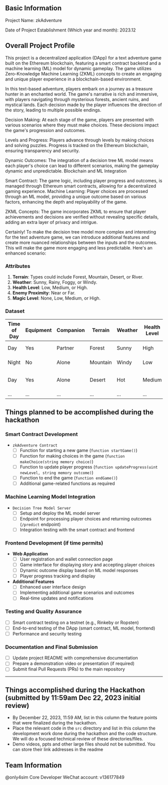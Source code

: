 ## Basic Information

Project Name: zkAdventure

Date of Project Establishment (Which year and month): 2023.12

## Overall Project Profile
This project is a decentralized application (DApp) for a text adventure game built on the Ethereum blockchain, featuring a smart contract backend and a machine learning (ML) model for dynamic gameplay. The game utilizes Zero-Knowledge Machine Learning (ZKML) concepts to create an engaging and unique player experience in a blockchain-based environment.

In this text-based adventure, players embark on a journey as a treasure hunter in an enchanted world. The game's narrative is rich and immersive, with players navigating through mysterious forests, ancient ruins, and mystical lands. Each decision made by the player influences the direction of the story, leading to multiple possible endings.

Decision Making: At each stage of the game, players are presented with various scenarios where they must make choices. These decisions impact the game's progression and outcomes.

Levels and Progress: Players advance through levels by making choices and solving puzzles. Progress is tracked on the Ethereum blockchain, ensuring transparency and security.

Dynamic Outcomes: The integration of a decision tree ML model means each player's choice can lead to different scenarios, making the gameplay dynamic and unpredictable.
Blockchain and ML Integration

Smart Contract: The game logic, including player progress and outcomes, is managed through Ethereum smart contracts, allowing for a decentralized gaming experience.
Machine Learning: Player choices are processed through an ML model, providing a unique outcome based on various factors, enhancing the depth and replayability of the game.

ZKML Concepts: The game incorporates ZKML to ensure that player achievements and decisions are verified without revealing specific details, adding an extra layer of privacy and intrigue.

Certainly! To make the decision tree model more complex and interesting for the text adventure game, we can introduce additional features and create more nuanced relationships between the inputs and the outcomes. This will make the game more engaging and less predictable. Here's an enhanced scenario:

### Attributes
1. **Terrain**: Types could include Forest, Mountain, Desert, or River.
2. **Weather**: Sunny, Rainy, Foggy, or Windy.
3. **Health Level**: Low, Medium, or High.
4. **Enemy Proximity**: Near or Far.
5. **Magic Level**: None, Low, Medium, or High.

### Dataset
| Time of Day | Equipment | Companion | Terrain | Weather | Health Level | Enemy Proximity | Magic Level | Outcome               |
|-------------|-----------|-----------|---------|---------|--------------|-----------------|-------------|-----------------------|
| Day         | Yes       | Partner   | Forest  | Sunny   | High         | Far             | Medium      | Find Rare Artifact    |
| Night       | No        | Alone     | Mountain| Windy   | Low          | Near            | None        | Fall into a Trap      |
| Day         | Yes       | Alone     | Desert  | Hot     | Medium       | Far             | Low         | Discover Hidden Oasis |
| ...         | ...       | ...       | ...     | ...     | ...          | ...             | ...         | ...                   |



## Things planned to be accomplished during the hackathon

### Smart Contract Development

- `zkAdventure Contract`
  - [ ] Function for starting a new game (`function startGame()`)
  - [ ] Function for making choices in the game (`function makeChoice(string memory choice)`)
  - [ ] Function to update player progress (`function updateProgress(uint newLevel, string memory outcome)`)
  - [ ] Function to end the game (`function endGame()`)
  - [ ] Additional game-related functions as required

### Machine Learning Model Integration

- `Decision Tree Model Server`
  - [ ] Setup and deploy the ML model server
  - [ ] Endpoint for processing player choices and returning outcomes (`/predict` endpoint)
  - [ ] Integration testing with the smart contract and frontend

### Frontend Development (if time permits)

- **Web Application**
  - [ ] User registration and wallet connection page
  - [ ] Game interface for displaying story and accepting player choices
  - [ ] Dynamic outcome display based on ML model responses
  - [ ] Player progress tracking and display

- **Additional Features** 
  - [ ] Enhanced user interface design
  - [ ] Implementing additional game scenarios and outcomes
  - [ ] Real-time updates and notifications

### Testing and Quality Assurance

- [ ] Smart contract testing on a testnet (e.g., Rinkeby or Ropsten)
- [ ] End-to-end testing of the DApp (smart contract, ML model, frontend)
- [ ] Performance and security testing

### Documentation and Final Submission

- [ ] Update project README with comprehensive documentation
- [ ] Prepare a demonstration video or presentation (if required)
- [ ] Submit final Pull Requests (PRs) to the main repository

---

## Things accomplished during the Hackathon (submitted by 11:59am Dec 22, 2023 initial review)

- By December 22, 2023, 11:59 AM, list in this column the feature points that were finalized during the hackathon.
- Place the relevant code in the `src` directory and list in this column the development work done during the hackathon and the code structure. We will do a focused technical review of these directories/files.
- Demo videos, ppts and other large files should not be submitted. You can store their link addresses in the readme

## Team Information

@only4sim
Core Developer
WeChat account: v136177849

